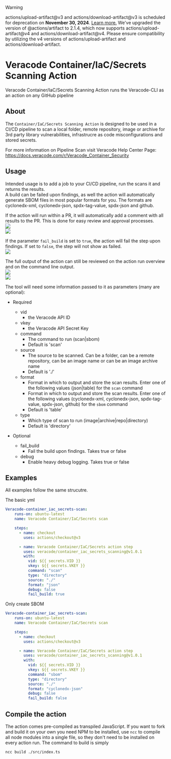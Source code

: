 > [!WARNING]
> actions/upload-artifact@v3 and actions/download-artifact@v3 is scheduled for deprecation on **November 30, 2024**. [Learn more.](https://github.blog/changelog/2024-04-16-deprecation-notice-v3-of-the-artifact-actions/)
> We've upgraded the version of @actions/artifact to 2.1.4, which now supports actions/upload-artifact@v4 and actions/download-artifact@v4. Please ensure compatibility by utilizing the v4 versions of actions/upload-artifact and actions/download-artifact.

# Veracode Container/IaC/Secrets Scanning Action

Veracode Container/IaC/Secrets Scanning Action runs the Veracode-CLI as an action on any GitHub pipeline

## About

The `Container/IaC/Secrets Scanning Action` is designed to be used in a CI/CD pipeline to scan a local folder, remote repository, image or archive for 3rd party library vulnerabilities, infrastrucre as code misconfigurations and stored secrets.

For more information on Pipeline Scan visit Veracode Help Center Page: https://docs.veracode.com/r/Veracode_Container_Security

## Usage

Intended usage is to add a job to your CI/CD pipeline, run the scans it and returns the results.  
A build can be failed upon findings, as well the action will automatically generate SBOM files in most popular formats for you. The formats are  cyclonedx-xml, cyclonedx-json, spdx-tag-value, spdx-json and github.  
  
If the action will run within a PR, it will automatically add a comment with all results to the PR. This is done for easy review and approval processes.  
![](/media/pr-comment.png)  
![](/media/pr-comment1.png)  
  
If the parameter `fail_build` is set to `true`, the action will fail the step upon findings. If set to `false`, the step will not show as failed.  
![](/media/fail-build.png)  
  
The full output of the action can still be reviewed on the action run overview and on the command line output.  
 ![](/media/action-overview.png)  
 ![](/media/command-line-output.png)  
   

The tool will need some information passed to it as parameters (many are optional):

* Required
  * vid
    * the Veracode API ID
  * vkey
    * the Veracode API Secret Key
  * command
    * The command to run (scan|sbom) 
    * Default is 'scan'
  * source
    * The source to be scanned. Can be a folder, can be a remote repository, can be an image name or can be an image archive name
    * Default is './'
  * format
    * Format in which to output and store the scan results. Enter one of the following values (json|table) for the `scan` command
    * Format in which to output and store the scan results. Enter one of the following values (cyclonedx-xml, cyclonedx-json, spdx-tag-value, spdx-json, github) for the `sbom` command
    * Default is 'table'
  * type
    * Which type of scan to run (image|archive|repo|directory)
    * Default is 'directory'

* Optional
  * fail_build
    * Fail the build upon findings. Takes true or false
  * debug
    * Enable heavy debug logging. Takes true or false


## Examples  
All examples follow the same strucutre.
  

The basic yml  
  
  ```yml 
  Veracode-container_iac_secrets-scan:
      runs-on: ubuntu-latest
      name: Veracode Container/IaC/Secrets scan

      steps:
        - name: checkout
          uses: actions/checkout@v3

        - name: Veracode Container/IaC/Secrets action step
          uses: veracode/container_iac_secrets_scanning@v1.0.1
          with:
            vid: ${{ secrets.VID }}
            vkey: ${{ secrets.VKEY }}
            command: "scan" 
            type: "directory"
            source: "./"
            format: "json"
            debug: false
            fail_build: true
  ``` 
  

Only create SBOM  
  
  ```yml 
  Veracode-container_iac_secrets-scan:
      runs-on: ubuntu-latest
      name: Veracode Container/IaC/Secrets scan

      steps:
        - name: checkout
          uses: actions/checkout@v3

        - name: Veracode Container/IaC/Secrets action step
          uses: veracode/container_iac_secrets_scanning@v1.0.1
          with:
            vid: ${{ secrets.VID }}
            vkey: ${{ secrets.VKEY }}
            command: "sbom" 
            type: "directory"
            source: "./"
            format: "cyclonedx-json"
            debug: false
            fail_build: false
  ```     
 
## Compile the action  
The action comes pre-compiled as transpiled JavaScript. If you want to fork and build it on your own you need NPM to be installed, use `ncc` to compile all node modules into a single file, so they don't need to be installed on every action run. The command to build is simply  

```sh
ncc build ./src/index.ts  
```
